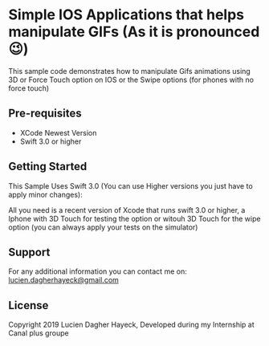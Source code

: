 Simple IOS Applications that helps manipulate GIFs (As it is pronounced 😉)
=========================================================

This sample code demonstrates how to manipulate Gifs animations using 3D or Force Touch option on IOS or the Swipe options (for phones with no force touch)

Pre-requisites
--------------

- XCode Newest Version
- Swift 3.0 or higher

Getting Started
---------------
This Sample Uses Swift 3.0 (You can use Higher versions you just have to apply minor changes): 

All you need is a recent version of Xcode that runs swift 3.0 or higher, a Iphone with 3D Touch for testing the option or witouh 3D Touch for the wipe option (you can always apply your tests on the simulator)



Support
---------
For any additional information you can contact me on: lucien.dagherhayeck@gmail.com


License
---------

Copyright 2019 Lucien Dagher Hayeck, Developed during my Internship at Canal plus groupe



